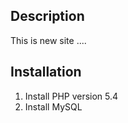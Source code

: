 ## Description
This is new site ....

## Installation

 1. Install PHP version 5.4
 2. Install MySQL


